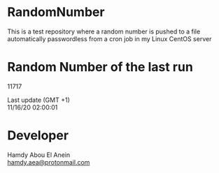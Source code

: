 # RandomNumber    
This is a test repository where a random number is pushed to a file automatically passwordless from a cron job in my Linux CentOS server    
# Random Number of the last run   
11717
      
Last update (GMT +1)    
11/16/20 02:00:01
# Developer    
Hamdy Abou El Anein   
hamdy.aea@protonmail.com
